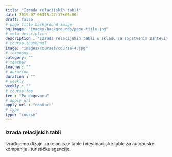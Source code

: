 ```yaml
---
title: "Izrada relacijskih tabli"
date: 2019-07-06T15:27:17+06:00
draft: false
# page title background image
bg_image: "images/backgrounds/page-title.jpg"
# meta description
description : "Izrada relacijskih tabli u skladu sa sopstvenim zahtevima."
# course thumbnail
image: "images/courses/course-4.jpg"
# taxonomy
category: ""
# teacher
teacher: ""
# duration
duration : ""
# weekly
weekly : ""
# course fee
fee : "Po dogovoru"
# apply url
apply_url : "contact"
# type
type: "course"
---
```


### Izrada relacijskih tabli

Izrađujemo dizajn za relacijske table i destinacijske table za autobuske kompanije i turističke agencije.